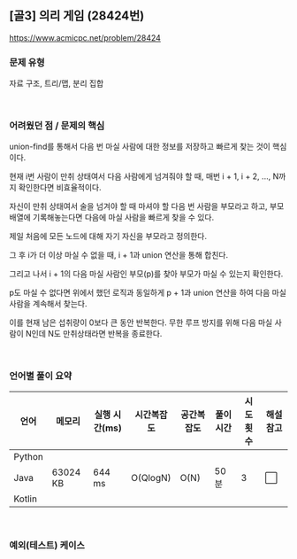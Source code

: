 ## [골3] 의리 게임 (28424번)

https://www.acmicpc.net/problem/28424

### 문제 유형

자료 구조, 트리/맵, 분리 집합

<br>

### 어려웠던 점 / 문제의 핵심

union-find를 통해서 다음 번 마실 사람에 대한 정보를 저장하고 빠르게 찾는 것이 핵심이다.

현재 i번 사람이 만취 상태여서 다음 사람에게 넘겨줘야 할 때, 매번 i + 1, i + 2, ..., N까지 확인한다면 비효율적이다.

자신이 만취 상태여서 술을 넘겨야 할 때 마셔야 할 다음 번 사람을 부모라고 하고, 부모 배열에 기록해놓는다면 다음에 마실 사람을 빠르게 찾을 수 있다.

제일 처음에 모든 노드에 대해 자기 자신을 부모라고 정의한다.

그 후 i가 더 이상 마실 수 없을 때, i + 1과 union 연산을 통해 합친다.

그리고 나서 i + 1의 다음 마실 사람인 부모(p)를 찾아 부모가 마실 수 있는지 확인한다.

p도 마실 수 없다면 위에서 했던 로직과 동일하게 p + 1과 union 연산을 하여 다음 마실 사람을 계속해서 찾는다.

이를 현재 남은 섭취량이 0보다 큰 동안 반복한다.  무한 루프 방지를 위해 다음 마실 사람이 N인데 N도 만취상태라면 반복을 종료한다.

<br>

### 언어별 풀이 요약

| 언어   | 메모리   | 실행 시간(ms) | 시간복잡도 | 공간복잡도 | 풀이 시간 | 시도 횟수 | 해설 참고            |
| ------ | -------- | ------------- | ---------- | ---------- | --------- | --------- | -------------------- |
| Python |          |               |            |            |           |           |                      |
| Java   | 63024 KB | 644 ms        | O(QlogN)   | O(N)       | 50분      | 3         | :white_large_square: |
| Kotlin |          |               |            |            |           |           |                      |

<br>

### 예외(테스트) 케이스

```
```

